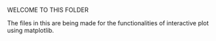 WELCOME TO THIS FOLDER

The files in this are being made for the functionalities of interactive plot using matplotlib.
